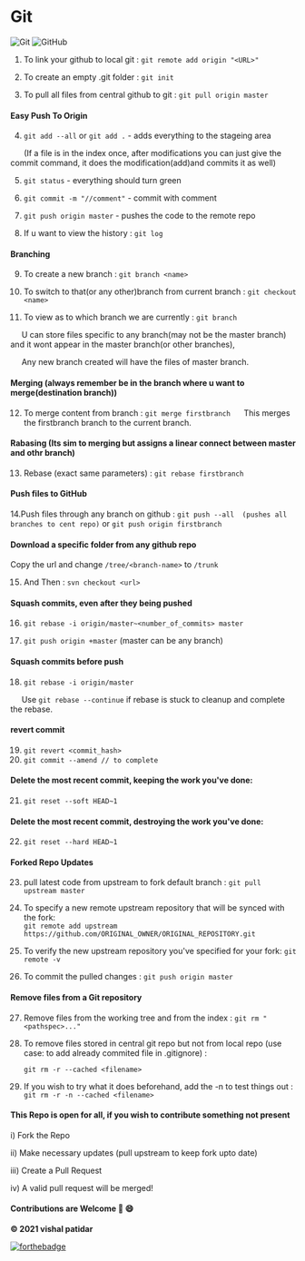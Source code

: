 # Git
![Git](https://img.shields.io/badge/-Git-%23F05032?style=for-the-badge&logo=git&logoColor=%23ffffff)
![GitHub](https://img.shields.io/badge/-GitHub-181717?style=for-the-badge&logo=github)
1. To link your github to local git : `git remote add origin "<URL>"`

2. To create an empty .git folder : `git init`

3. To pull all files from central github to git : `git pull origin master`

#### Easy Push To Origin
4. `git add --all` or `git add .` - adds everything to the stageing area

 &nbsp;&nbsp;&nbsp;&nbsp;&nbsp; (If a file is in the index once, after modifications you can just give the commit command, it does the modification(add)and commits it as well)


5. `git status` - everything should turn green

6. `git commit -m "//comment"` - commit with comment

7. `git push origin master` - pushes the code to the remote repo

8. If u want to view the history : `git log`

#### Branching

9. To create a new branch : `git branch <name>`

10. To switch to that(or any other)branch from current branch : `git checkout <name>`

11. To view as to which branch we are currently : `git branch`

 &nbsp;&nbsp;&nbsp;&nbsp;&nbsp;U can store files specific to any branch(may not be the master branch) and it wont appear in the master branch(or other branches), 
 
 &nbsp;&nbsp;&nbsp;&nbsp;&nbsp;Any new branch created will have the files of master branch.

#### Merging (always remember be in the branch where u want to merge(destination branch))

12. To merge content from <name> branch : `git merge firstbranch`
&nbsp;&nbsp;&nbsp;&nbsp;&nbsp;This merges the firstbranch branch to the current branch.

#### Rabasing (Its sim to merging but assigns a linear connect between master and othr branch)

13. Rebase (exact same parameters) : `git rebase firstbranch`

#### Push files to GitHub

14.Push files through any branch on github : `git push --all  (pushes all branches to cent repo)` or
`git push origin firstbranch`

#### Download a specific folder from any github repo
Copy the url and change `/tree/<branch-name>` to `/trunk`
 
15. And Then : `svn checkout <url>`

#### Squash commits, even after they being pushed
16. `git rebase -i origin/master~<number_of_commits> master`

17. `git push origin +master` (master can be any branch)

#### Squash commits before push
18. `git rebase -i origin/master`

&nbsp;&nbsp;&nbsp;&nbsp;&nbsp;Use `git rebase --continue` if rebase is stuck to cleanup and complete the rebase.
#### revert commit
19. `git revert <commit_hash>`
20. `git commit --amend // to complete`
#### Delete the most recent commit, keeping the work you've done:
21. `git reset --soft HEAD~1`
#### Delete the most recent commit, destroying the work you've done:
22. `git reset --hard HEAD~1`

#### Forked Repo Updates
23. pull latest code from upstream <branch> to fork default branch : `git pull upstream master` 
24. To specify a new remote upstream repository that will be synced with the fork:<br/>
    `git remote add upstream https://github.com/ORIGINAL_OWNER/ORIGINAL_REPOSITORY.git` 
 
26. To verify the new upstream repository you've specified for your fork: `git remote -v`

26. To commit the pulled changes : `git push origin master`

#### Remove files from a Git repository
27.  Remove files from the working tree and from the index : `git rm "<pathspec>..."` 

28. To remove files stored in central git repo but not from local repo (use case: to add already commited file in .gitignore) : 
    
    `git rm -r --cached <filename>`

29. If you wish to try what it does beforehand, add the -n to test things out : `git rm -r -n --cached <filename>`


#### This Repo is open for all, if you wish to contribute something not present
i) Fork the Repo

ii) Make necessary updates (pull upstream to keep fork upto date)

iii) Create a Pull Request

iv) A valid pull request will be merged!
#### Contributions are Welcome  :blue_heart: :smile:
  
  
**© 2021 vishal patidar** 

[![forthebadge](https://forthebadge.com/images/badges/built-with-love.svg)](https://forthebadge.com)

